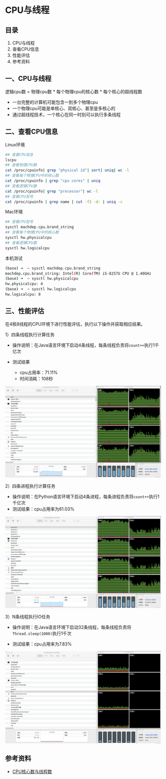 # CPU与线程



## 目录

1. CPU与线程
2. 查看CPU信息
3. 性能评估
4. 参考资料



## 一、CPU与线程

逻辑cpu数 = 物理cpu数 * 每个物理cpu的核心数 * 每个核心的超线程数

* 一台完整的计算机可能包含一到多个物理cpu
* 一个物理cpu可能是单核心、双核心、甚至是多核心的
* 通过超线程技术，一个核心在同一时刻可以执行多条线程



## 二、查看CPU信息

Linux环境

```bash
## 查看CPU信息
lscpu
## 查看物理CPU数
cat /proc/cpuinfo| grep "physical id"| sort| uniq| wc -l
## 查看每个物理CPU中的核心数
cat /proc/cpuinfo | grep "cpu cores" | uniq
## 查看逻辑CPU数
cat /proc/cpuinfo| grep "processor"| wc -l
## 查看CPU型号
cat /proc/cpuinfo | grep name | cut -f2 -d: | uniq -c
```

Mac环境

```bash
## 查看CPU型号
sysctl machdep.cpu.brand_string
## 查看每个物理CPU中的核心数
sysctl hw.physicalcpu
## 查看逻辑CPU数
sysctl hw.logicalcpu
```

本机测试

```bash
(base) ➜  ~ sysctl machdep.cpu.brand_string
machdep.cpu.brand_string: Intel(R) Core(TM) i5-8257U CPU @ 1.40GHz
(base) ➜  ~ sysctl hw.physicalcpu
hw.physicalcpu: 4
(base) ➜  ~ sysctl hw.logicalcpu
hw.logicalcpu: 8
```



## 三、性能评估

在4核8线程的CPU环境下进行性能评估，执行以下操作并获取相应结果。



1）四条线程执行计算任务

* 操作说明：在Java语言环境下启动4条线程，每条线程负责将`count++`执行1千亿次

* 测试结果
  * cpu占用率：71.11%
  * 时间消耗：108秒


![image-20230126171124231](image-20230126171124231.png)



2）四条进程执行计算任务

* 操作说明：在Python语言环境下启动4条进程，每条进程负责将`count++`执行1千亿次
* 测试结果：cpu占用率为61.03%

![image-20230127210332566](image-20230127210332566.png)



3）N条线程执行IO任务

* 操作说明：在Java语言环境下启动32条线程，每条线程负责将`Thread.sleep(1000)`执行1千次

* 测试结果：cpu占用率为7.83%

![image-20230127212422565](image-20230127212422565.png)



## 参考资料

* [CPU核心数与线程数](https://zhuanlan.zhihu.com/p/86855590)

